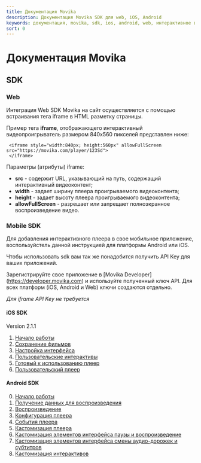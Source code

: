 ```yaml
---
title: Документация Movika
description: Документация Movika SDK для web, iOS, Android
keywords: документация, movika, sdk, ios, android, web, интерактивное видео
sort: 0
---
```


# Документация Movika

## SDK

### Web
 
Интеграция Web SDK Movika на сайт осуществляется с помощью встраивания тега iframe в HTML разметку страницы.

Пример тега **iframe**, отображающего интерактивный видеопроигрыватель размером 840x560 пикселей представлен ниже:

```
 <iframe style="width:840px; height:560px" allowFullScreen src="https://movika.com/player/123Sd">
 </iframe>
```

Параметры (атрибуты) iframe:

- **src** - содержит URL, указывающий на путь, содержащий интерактивный видеоконтент;
- **width** - задает ширину плеера проигрываемого видеоконтента;
- **height** - задает высоту плеера проигрываемого видеоконтента;
- **allowFullScreen** - разрешает или запрещает полноэкранное воспроизведение видео.

### Mobile SDK

Для добавления интерактивного плеера в свое мобильное приложение, воспользуйстель данной инструкцией
для платформы Android или iOS.

Чтобы использовать sdk вам так же понадобится получить API Key для ваших приложений. 

Зарегистрируйте свое приложение в [Movika Developer] (https://developer.movika.com) и используйте полученный ключ API. Для всех платформ (iOS, Android и Web) ключи создаются отдельно.

*Для iframe API Key не требуется*

#### iOS SDK
Version 2.1.1

1. [Начало работы](/sdk/ios/get-started-ru.md)
2. [Сохранение фильмов](/sdk/ios/save-state-ru.md)
3. [Настройка интерфейса](/sdk/ios/ui-customization-ru.md)
4. [Пользовательские интерактивы](/sdk/ios/custom-events-ru.md)
5. [Готовый к использованию плеер](/sdk/ios/mk-easy-player-ru.md)
6. [Пользовательский плеер](/sdk/ios/mkplayer-ru.md)

#### Android SDK

0. [Начало работы](/sdk/android/getting-started-ru.md)
1. [Получение данных для воспроизведения](/sdk/android/getting-movie-bundle-ru.md)
2. [Воспроизведение](/sdk/android/run-interactiveplayerview-ru.md)
3. [Конфигурация плеера](/sdk/android/config-ru.md)
4. [События плеера](/sdk/android/player-events-ru.md)
5. [Кастомизация плеера](/sdk/android/introduce-to-player-customization-ru.md)
6. [Кастомизация элементов интерфейса паузы и воспроизведение](/sdk/android/play-pause-customization-ru.md)
7. [Кастомизация элементов интерфейса смены аудио-дорожек и субтитров](/sdk/android/audio-subtitles-customization-ru.md)
8. [Кастомизация интерактивов](/sdk/android/interactive-customization-ru.md)
